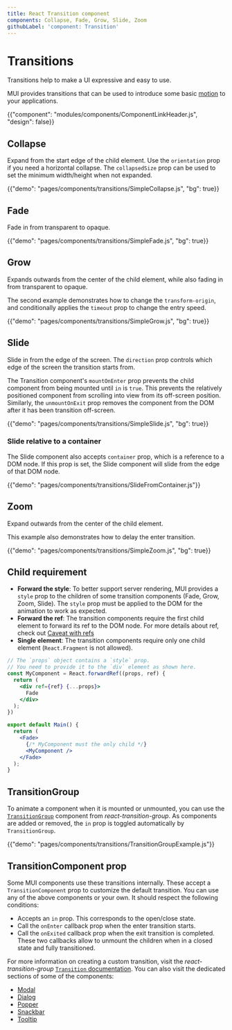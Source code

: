 ```yaml
---
title: React Transition component
components: Collapse, Fade, Grow, Slide, Zoom
githubLabel: 'component: Transition'
---
```


# Transitions

<p class="description">Transitions help to make a UI expressive and easy to use.</p>

MUI provides transitions that can be used to introduce some basic [motion](https://material.io/design/motion/) to your applications.

{{"component": "modules/components/ComponentLinkHeader.js", "design": false}}

## Collapse

Expand from the start edge of the child element.
Use the `orientation` prop if you need a horizontal collapse.
The `collapsedSize` prop can be used to set the minimum width/height when not expanded.

{{"demo": "pages/components/transitions/SimpleCollapse.js", "bg": true}}

## Fade

Fade in from transparent to opaque.

{{"demo": "pages/components/transitions/SimpleFade.js", "bg": true}}

## Grow

Expands outwards from the center of the child element, while also fading in from transparent to opaque.

The second example demonstrates how to change the `transform-origin`, and conditionally applies
the `timeout` prop to change the entry speed.

{{"demo": "pages/components/transitions/SimpleGrow.js", "bg": true}}

## Slide

Slide in from the edge of the screen.
The `direction` prop controls which edge of the screen the transition starts from.

The Transition component's `mountOnEnter` prop prevents the child component from being mounted
until `in` is `true`.
This prevents the relatively positioned component from scrolling into view
from its off-screen position.
Similarly, the `unmountOnExit` prop removes the component from the DOM after it has been transition off-screen.

{{"demo": "pages/components/transitions/SimpleSlide.js", "bg": true}}

### Slide relative to a container

The Slide component also accepts `container` prop, which is a reference to a DOM node.
If this prop is set, the Slide component will slide from the edge of that DOM node.

{{"demo": "pages/components/transitions/SlideFromContainer.js"}}

## Zoom

Expand outwards from the center of the child element.

This example also demonstrates how to delay the enter transition.

{{"demo": "pages/components/transitions/SimpleZoom.js", "bg": true}}

## Child requirement

- **Forward the style**: To better support server rendering, MUI provides a `style` prop to the children of some transition components (Fade, Grow, Zoom, Slide).
  The `style` prop must be applied to the DOM for the animation to work as expected.
- **Forward the ref**: The transition components require the first child element to forward its ref to the DOM node. For more details about ref, check out [Caveat with refs](/guides/composition/#caveat-with-refs)
- **Single element**: The transition components require only one child element (`React.Fragment` is not allowed).

```jsx
// The `props` object contains a `style` prop.
// You need to provide it to the `div` element as shown here.
const MyComponent = React.forwardRef((props, ref) {
  return (
    <div ref={ref} {...props}>
      Fade
    </div>
  );
})

export default Main() {
  return (
    <Fade>
      {/* MyComponent must the only child */}
      <MyComponent />
    </Fade>
  );
}
```

## TransitionGroup

To animate a component when it is mounted or unmounted, you can use the [`TransitionGroup`](https://reactcommunity.org/react-transition-group/transition-group) component from _react-transition-group_.
As components are added or removed, the `in` prop is toggled automatically by `TransitionGroup`.

{{"demo": "pages/components/transitions/TransitionGroupExample.js"}}

## TransitionComponent prop

Some MUI components use these transitions internally. These accept a `TransitionComponent` prop to customize the default transition.
You can use any of the above components or your own.
It should respect the following conditions:

- Accepts an `in` prop. This corresponds to the open/close state.
- Call the `onEnter` callback prop when the enter transition starts.
- Call the `onExited` callback prop when the exit transition is completed.
  These two callbacks allow to unmount the children when in a closed state and fully transitioned.

For more information on creating a custom transition, visit the _react-transition-group_ [`Transition` documentation](https://reactcommunity.org/react-transition-group/transition).
You can also visit the dedicated sections of some of the components:

- [Modal](/components/modal/#transitions)
- [Dialog](/components/dialogs/#transitions)
- [Popper](/components/popper/#transitions)
- [Snackbar](/components/snackbars/#transitions)
- [Tooltip](/components/tooltips/#transitions)
